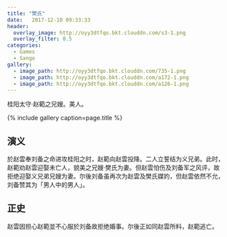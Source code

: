 ```yaml
---
title: "樊氏"
date:   2017-12-10 09:33:33
header:
  overlay_image: http://oyy3dtfqo.bkt.clouddn.com/s3-1.png
  overlay_filter: 0.5
categories:
  - Games
  - Sango
gallery:
  - image_path: http://oyy3dtfqo.bkt.clouddn.com/735-1.png
  - image_path: http://oyy3dtfqo.bkt.clouddn.com/a172-1.png
  - image_path: http://oyy3dtfqo.bkt.clouddn.com/a126-1.png
---
```


桂阳太守·赵範之兄嫂。美人。

{% include gallery caption=page.title %}

## 演义

於赵雲奉刘备之命进攻桂阳之时，赵範向赵雲投降。二人立誓结为义兄弟。此时，赵範劝赵雲迎娶未亡人，貌美之兄嫂·樊氏为妻。但赵雲怕伤及刘备军之风评，故拒绝迎娶义兄弟兄嫂为妻。尔後刘备虽再次为赵雲及樊氏媒妁，但赵雲依然不允，刘备赞其为「男人中的男人」。

## 正史

赵雲因担心赵範並不心服於刘备故拒绝婚事。尔後正如同赵雲所料，赵範逃亡。